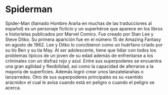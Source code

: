 # Spiderman
Spider-Man (llamado Hombre Araña en muchas de las traducciones al español) es un personaje ficticio y un superhéroe que aparece en los libros e historietas publicados por Marvel Comics. Fue creado por Stan Lee y Steve Ditko. Su primera aparición fue en el número 15 de Amazing Fantasy en agosto de 1962. Lee y Ditko lo concibieron como un huérfano criado por su tío Ben y su tía May. Al ser adolescente, tiene que lidiar con todos los problemas típicos de un joven de su edad además de enfrentarse a los criminales con un disfraz rojo y azul. Entre sus superpoderes se encuentra una gran agilidad y flexibilidad, así como la capacidad de aferrarse a la mayoría de superficies. Además logró crear unos lanzatelarañas o lanzarredes. Otro de sus superpoderes principales es su «sentido arácnido» el cual le avisa cuando está en peligro o cuando el peligro se acerca.
